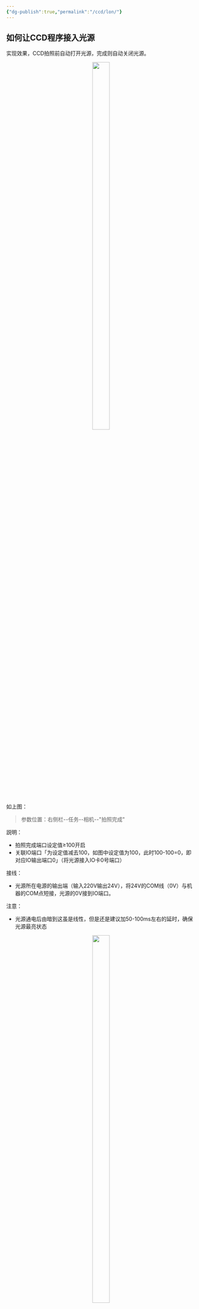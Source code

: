 ```yaml
---
{"dg-publish":true,"permalink":"/ccd/lon/"}
---
```



## 如何让CCD程序接入光源

实现效果，CCD拍照前自动打开光源，完成则自动关闭光源。


<div align="center"><img src="https://tc.899900.xyz/img/202311072337047.png" width="30%" height="50%"></img></div>

如上图：
> 参数位置：右侧栏--任务--相机--"拍照完成"

説明：
- 拍照完成端口设定值≥100开启
- 关联IO端口「为设定值减去100，如图中设定值为100，此时100-100=0，即对应IO输出端口0」（将光源接入IO卡0号端口）

接线：
- 光源所在电源的输出端（输入220V输出24V），将24V的COM线（0V）与机器的COM点短接，光源的0V接到IO端口。

注意：
- 光源通电后由暗到这虽是线性，但是还是建议加50-100ms左右的延时，确保光源最亮状态

 <div align="center"><img src="https://tc.899900.xyz/img/202311072358971.png" width="30%" height="50%"></img></div>

- 此外，"IO发送延时"不可太短，如果出现光源亮了，但是还没正常取图就关闭了，通常就是"IO发送延时"太短，适当加长便可
---
---
<center><a href="https://www.jisicn.top" target="_blank">东莞集思光电科技有限公司</a></center>
<center><a href="https://www.jisicn.top" target="_blank">https://www.jisicn.top</a></center>
<center><a href="Https://www.dgjisi.eu.org" target="_blank">https://www.dgjisi.eu.org</a></center>

---
**如何获取最新CCD程序**

关注公众号，并发送 **“CCD”** 获取

<div align="center">
    <img src="https://cloud.jisi.cf/api/v3/file/source/1124/JISI%20%E5%85%AC%E4%BC%97%E5%8F%B7.jpg?sign=vxeGqA0B2Y-Yger8pV5Rxvdh6ZeBWi4fVG1Wm98bXNo%3D%3A0" width="40%" height="40%"></img>
</div>


------

<div align='center' ><font size='50'><b>End Thanks</b></font></div>